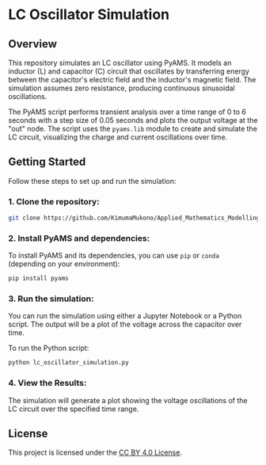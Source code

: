 
# LC Oscillator Simulation

## Overview

This repository simulates an LC oscillator using PyAMS. It models an inductor (L) and capacitor (C) circuit that oscillates by transferring energy between the capacitor's electric field and the inductor's magnetic field. The simulation assumes zero resistance, producing continuous sinusoidal oscillations.

The PyAMS script performs transient analysis over a time range of 0 to 6 seconds with a step size of 0.05 seconds and plots the output voltage at the "out" node. The script uses the `pyams.lib` module to create and simulate the LC circuit, visualizing the charge and current oscillations over time.

## Getting Started

Follow these steps to set up and run the simulation:

### 1. Clone the repository:

```bash
git clone https://github.com/KimumaMukono/Applied_Mathematics_Modelling
```

### 2. Install PyAMS and dependencies:

To install PyAMS and its dependencies, you can use `pip` or `conda` (depending on your environment):

```bash
pip install pyams
```

### 3. Run the simulation:

You can run the simulation using either a Jupyter Notebook or a Python script. The output will be a plot of the voltage across the capacitor over time.

To run the Python script:

```bash
python lc_oscillator_simulation.py
```

### 4. View the Results:

The simulation will generate a plot showing the voltage oscillations of the LC circuit over the specified time range.

## License

This project is licensed under the [CC BY 4.0 License](https://creativecommons.org/licenses/by/4.0/).
